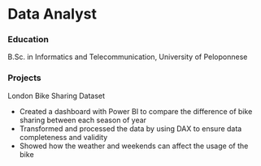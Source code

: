 # Data Analyst

### Education
B.Sc. in Informatics and Telecommunication, University of Peloponnese

### Projects
London Bike Sharing Dataset
- Created a dashboard with Power BI to compare the difference of bike sharing between each season of year
- Transformed and processed the data by using DAX to ensure data completeness and validity
- Showed how the weather and weekends can affect the usage of the bike
